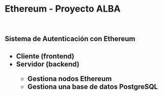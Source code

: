 <h1>Ethereum - Proyecto ALBA</h1>
<br>
<h2>Sistema de Autenticación con Ethereum<h2>
<ul>
    <li>Cliente (frontend)</li>
    <li>Servidor (backend)</li>
    <ul>
        <li>Gestiona nodos Ethereum</li>
        <li>Gestiona una base de datos PostgreSQL</li>
    </ul>
</ul>